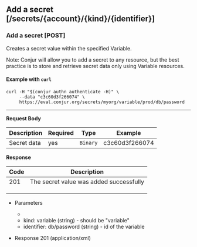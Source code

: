 ## Add a secret [/secrets/{account}/{kind}/{identifier}]

### Add a secret [POST]

Creates a secret value within the specified Variable.

Note: Conjur will allow you to add a secret to any resource, but the best practice is to store and retrieve secret data only using Variable resources.

<!-- include(partials/url_encoding.md) -->

#### Example with `curl`

```
curl -H "$(conjur authn authenticate -H)" \
     --data "c3c60d3f266074" \
     https://eval.conjur.org/secrets/myorg/variable/prod/db/password
```

---

**Request Body**

| Description  | Required | Type     | Example                  |
|--------------|----------|----------|--------------------------|
| Secret data  | yes      | `Binary` | c3c60d3f266074 |

**Response**

| Code | Description                             |
|------|-----------------------------------------|
|  201 | The secret value was added successfully |
|<!-- include(partials/http_401.md) -->|
|<!-- include(partials/http_403.md) -->|
|<!-- include(partials/http_422.md) -->|

+ Parameters
  + <!-- include(partials/account_param.md) -->
  + kind: variable (string) - should be "variable"
  + identifier: db/password (string) - id of the variable

+ Response 201 (application/xml)

